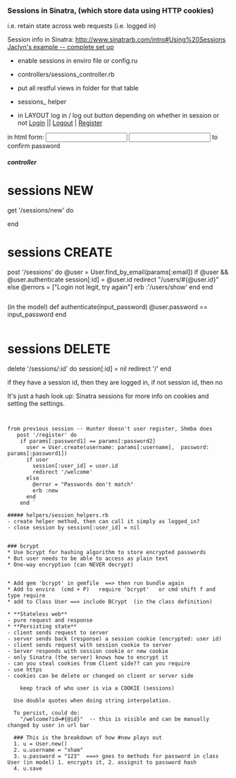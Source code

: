 ### Sessions in Sinatra, (which store data using HTTP cookies)
i.e. retain state across web requests (i.e. logged in)

Session info in Sinatra: http://www.sinatrarb.com/intro#Using%20Sessions
[Jaclyn's example -- complete set up](https://gist.github.com/jkarnowski/9ce4e17ccf4a427272d3a521ae95acb9)

- enable sessions in enviro file or config.ru
- controllers/sessions_controller.rb
- put all restful views in folder for that table
- sessions_ helper

- in LAYOUT
log in / log out button depending on whether in session or not
<a href ="/login">Login</a> || <a href ="/logout">Logout</a> | <a href ="/register">Register</a> 

in html form:
<input type="password" name="password1">
<input type="password" name="password2"> to confirm password

##### controller

# sessions NEW
get '/sessions/new' do

end

# sessions CREATE
post '/sessions' do 
  @user = User.find_by_email(params[:email])
  if @user && @user.authenticate
    session[:id] = @user.id
    redirect "/users/#{@user.id}"
  else
    @errors = ["Login not legit, try again"]
    erb :'/users/show'
  end
end
```
```
(in the model)
def authenticate(input_password)
  @user.password == input_password
end
```
```
# sessions DELETE
delete '/sessions/:id' do 
  session[:id] = nil
  redirect '/'
end
  
if they have a session id, then they are logged in, if not session id, then no

It's just a hash look up: Sinatra sessions for more info on cookies and setting the settings.
```


from previous session -- Hunter doesn't user register, Shmba does
   post '/register' do
    if params[:password1] == params[:password2]
      user = User.create(username: params[:username],  password: params[:password1])
      if user
        session[:user_id] = user.id
        redirect '/welcome'
      else
        @error = "Passwords don't match"
        erb :new
      end
    end `

##### helpers/session_helpers.rb 
- create helper method, then can call it simply as logged_in?
- close session by session[:user_id] = nil


### bcrypt
* Use bcrypt for hashing algorithm to store encrypted passwords
* But user needs to be able to access as plain text
* One-way encryption (can NEVER decrypt)

  
* Add gem 'bcrypt' in gemfile  ==> then run bundle again
* Add to enviro  (cmd + P)   require 'bcrypt'   or cmd shift f and type require
* add to Class User ==> include BCrypt  (in the class definition)

* **Stateless web**
- pure request and response
* **Persisting state**
- client sends request to server
- server sends back (response) a session cookie (encrypted: user id) 
- client sends request with session cookie to server
- Server responds with session cookie or new cookie
- only Sinatra (the server) knows how to encrypt it
- can you steal cookies from Client side?? can you require 
- use https
- cookies can be delete or changed on client or server side 

    keep track of who user is via a COOKIE (sessions)

  Use double quotes when doing string interpolation.
  
  To persist, could do: 
    "/welcome?id=#{@id}"  -- this is visible and can be manually changed by user in url bar

  ### This is the breakdown of how #new plays out
  1. u = User.new()
  2. u.username = "sham"
  3. u.password = "123"  ===> goes to methods for password in class User (in model) 1. encrypts it, 2. assignit to password hash
  4. u.save


